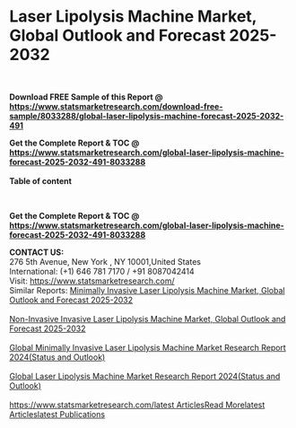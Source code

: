 <h1>Laser Lipolysis Machine Market, Global Outlook and Forecast 2025-2032</h1><br/><p><strong>Download FREE Sample of this Report @ <a href="https://www.statsmarketresearch.com/download-free-sample/8033288/global-laser-lipolysis-machine-forecast-2025-2032-491">https://www.statsmarketresearch.com/download-free-sample/8033288/global-laser-lipolysis-machine-forecast-2025-2032-491</a></strong></p><div><b>Get the Complete Report & TOC @ <a href="https://www.statsmarketresearch.com/global-laser-lipolysis-machine-forecast-2025-2032-491-8033288">https://www.statsmarketresearch.com/global-laser-lipolysis-machine-forecast-2025-2032-491-8033288</a></b></div><br><b>Table of content</b><p><br><div><b>Get the Complete Report & TOC @ <a href="https://www.statsmarketresearch.com/global-laser-lipolysis-machine-forecast-2025-2032-491-8033288">https://www.statsmarketresearch.com/global-laser-lipolysis-machine-forecast-2025-2032-491-8033288</a></b></div></p> <b>CONTACT US:</b><br>276 5th Avenue, New York , NY 10001,United States<br>International: (+1) 646 781 7170 / +91 8087042414<br>Visit: <a href="https://www.statsmarketresearch.com/">https://www.statsmarketresearch.com/</a><br>Similar Reports: <a href="https://www.statsmarketresearch.com/global-laser-lipolysis-machine-forecast-2025-2032-491-8033288">Minimally Invasive Laser Lipolysis Machine Market, Global Outlook and Forecast 2025-2032</a><br/><br/><a href="https://www.statsmarketresearch.com/global-laser-lipolysis-machine-forecast-2025-2032-491-8033288">Non-Invasive Invasive Laser Lipolysis Machine Market, Global Outlook and Forecast 2025-2032</a><br/><br/><a href="https://www.statsmarketresearch.com/global-laser-lipolysis-machine-forecast-2025-2032-491-8033288">Global Minimally Invasive Laser Lipolysis Machine Market Research Report 2024(Status and Outlook)</a><br/><br/><a href="https://www.statsmarketresearch.com/global-laser-lipolysis-machine-forecast-2025-2032-491-8033288">Global Laser Lipolysis Machine Market Research Report 2024(Status and Outlook)</a><br/><br/><a href="https://gyeongbokgung.com">https://www.statsmarketresearch.com/</a><a href="https://hallyeomaritime.com">latest Articles</a><a href="https://jingwansa.com">Read More</a><a href=https://nguoiviet.jp/">latest Articles</a><a href="https://www.intelmarketresearch.com/">latest Publications</a>